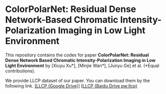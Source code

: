 # ColorPolarNet: Residual Dense Network-Based Chromatic Intensity-Polarization Imaging in Low Light Environment
This repository contains the codes for paper **ColorPolarNet: Residual Dense Network Based Chromatic Intensity-Polarization Imaging in Low Light Environment** by [Xiuyu Xu*], [Minjie Wan*], [Junyu Ge] et al. (*Equal contributions).

We provide LLCP dataset of our paper. You can download them by the following link.
[[LLCP (Google Drive)]](https://drive.google.com/file/d/1mwSipM3RB-7dIOywgF9UGvx_ghwqDcGO/view?usp=sharing)
[[LLCP (Baidu Drive pw:llcp)](https://pan.baidu.com/s/1GdSwq6pi19vhESb1VEh_Vg?pwd=llcp )
